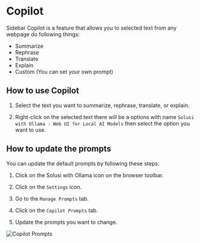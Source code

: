 # Copilot 

Sidebar Copilot is a feature that allows you to selected text from any webpage do following things:

- Summarize
- Rephrase
- Translate
- Explain
- Custom (You can set your own prompt)



## How to use Copilot

1. Select the text you want to summarize, rephrase, translate, or explain.

2. Right-click on the selected text there will be a options with name `Solusi with Ollama - Web UI for Local AI Models` then select the option you want to use.


## How to update the prompts

You can update the default prompts by following these steps:

1. Click on the Solusi with Ollama icon on the browser toolbar.

2. Click on the `Settings` icon.

3. Go to the `Manage Prompts` tab.

4. Click on the `Copilot Prompts` tab.

5. Update the prompts you want to change.

![Copilot Prompts](https://pub-35424b4473484be483c0afa08c69e7da.r2.dev/Screenshot%202025-02-15%20120628.png)